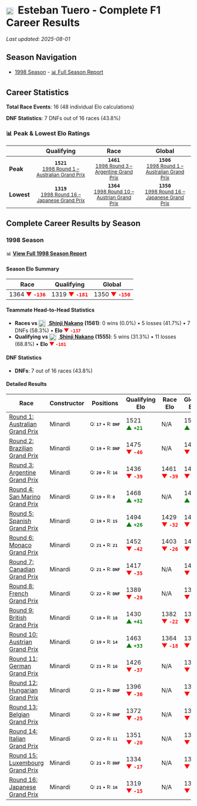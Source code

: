 # <img src="https://upload.wikimedia.org/wikipedia/commons/1/1a/Flag_of_Argentina.svg" alt="Argentina" width="20" height="auto" style="vertical-align: middle; margin-right: 5px;" onerror="this.outerHTML='🇦🇷'; this.style.marginRight='5px';"/> Esteban Tuero - Complete F1 Career Results

*Last updated: 2025-08-01*

## Season Navigation

- [1998 Season](#1998-season) - [📊 Full Season Report](../seasons/1998-season-report)

## Career Statistics

**Total Race Events**: 16 (48 individual Elo calculations)

**DNF Statistics**: 7 DNFs out of 16 races (43.8%)

### 📊 Peak & Lowest Elo Ratings

| &nbsp; | Qualifying | Race | Global |
|-------|------------|------|--------|
| **Peak** | <center>**`1521`**<br/><small>[1998 Round 1 – Australian Grand Prix](../seasons/1998-season-report#round-1-australian-grand-prix)</small></center> | <center>**`1461`**<br/><small>[1998 Round 3 – Argentine Grand Prix](../seasons/1998-season-report#round-3-argentine-grand-prix)</small></center> | <center>**`1506`**<br/><small>[1998 Round 1 – Australian Grand Prix](../seasons/1998-season-report#round-1-australian-grand-prix)</small></center> |
| **Lowest** | <center>**`1319`**<br/><small>[1998 Round 16 – Japanese Grand Prix](../seasons/1998-season-report#round-16-japanese-grand-prix)</small></center> | <center>**`1364`**<br/><small>[1998 Round 10 – Austrian Grand Prix](../seasons/1998-season-report#round-10-austrian-grand-prix)</small></center> | <center>**`1350`**<br/><small>[1998 Round 16 – Japanese Grand Prix](../seasons/1998-season-report#round-16-japanese-grand-prix)</small></center> |


## Complete Career Results by Season

### 1998 Season

📊 **[View Full 1998 Season Report](../seasons/1998-season-report)**

#### Season Elo Summary

| Race | Qualifying | Global |
|------|------------|--------|
| 1364 **<span style="color: red;">▼&nbsp;`-136`</span>** | 1319 **<span style="color: red;">▼&nbsp;`-181`</span>** | 1350 **<span style="color: red;">▼&nbsp;`-150`</span>** |

#### Teammate Head-to-Head Statistics

- **Races vs [<img src="https://upload.wikimedia.org/wikipedia/commons/9/9e/Flag_of_Japan.svg" alt="Japan" width="20" height="auto" style="vertical-align: middle; margin-right: 5px;" onerror="this.outerHTML='🇯🇵'; this.style.marginRight='5px';"/> Shinji Nakano](shinji-nakano) (1561)**: 0 wins (0.0%) • 5 losses (41.7%) • 7 DNFs (58.3%) • **Elo <span style="color: red;">▼&nbsp;`-137`</span>**
- **Qualifying vs [<img src="https://upload.wikimedia.org/wikipedia/commons/9/9e/Flag_of_Japan.svg" alt="Japan" width="20" height="auto" style="vertical-align: middle; margin-right: 5px;" onerror="this.outerHTML='🇯🇵'; this.style.marginRight='5px';"/> Shinji Nakano](shinji-nakano) (1555)**: 5 wins (31.3%) • 11 losses (68.8%) • **Elo <span style="color: red;">▼&nbsp;`-181`</span>**

#### DNF Statistics

- **DNFs**: 7 out of 16 races (43.8%)

#### Detailed Results

| Race | Constructor | Positions | Qualifying Elo | Race Elo | Global Elo | Teammate |
|------|-------------|-----------|----------------|----------|------------|----------|
| [Round 1: Australian Grand Prix](../seasons/1998-season-report#round-1-australian-grand-prix) | Minardi | <small>Q:&nbsp;**`17`**&nbsp;•&nbsp;R:&nbsp;**`DNF`**</small> | 1521 **<span style="color: green;">▲&nbsp;`+21`</span>** | N/A | 1506 **<span style="color: green;">▲&nbsp;`+6`</span>** | [<img src="https://upload.wikimedia.org/wikipedia/commons/9/9e/Flag_of_Japan.svg" alt="Japan" width="20" height="auto" style="vertical-align: middle; margin-right: 5px;" onerror="this.outerHTML='🇯🇵'; this.style.marginRight='5px';"/> Shinji Nakano](shinji-nakano)<br/><small>Q:&nbsp;**`22`**&nbsp;•&nbsp;R:&nbsp;**`DNF`**</small> |
| [Round 2: Brazilian Grand Prix](../seasons/1998-season-report#round-2-brazilian-grand-prix) | Minardi | <small>Q:&nbsp;**`19`**&nbsp;•&nbsp;R:&nbsp;**`DNF`**</small> | 1475 **<span style="color: red;">▼&nbsp;`-46`</span>** | N/A | 1493 **<span style="color: red;">▼&nbsp;`-14`</span>** | [<img src="https://upload.wikimedia.org/wikipedia/commons/9/9e/Flag_of_Japan.svg" alt="Japan" width="20" height="auto" style="vertical-align: middle; margin-right: 5px;" onerror="this.outerHTML='🇯🇵'; this.style.marginRight='5px';"/> Shinji Nakano](shinji-nakano)<br/><small>Q:&nbsp;**`18`**&nbsp;•&nbsp;R:&nbsp;**`21`**</small> |
| [Round 3: Argentine Grand Prix](../seasons/1998-season-report#round-3-argentine-grand-prix) | Minardi | <small>Q:&nbsp;**`20`**&nbsp;•&nbsp;R:&nbsp;**`16`**</small> | 1436 **<span style="color: red;">▼&nbsp;`-39`</span>** | 1461 **<span style="color: red;">▼&nbsp;`-39`</span>** | 1454 **<span style="color: red;">▼&nbsp;`-39`</span>** | [<img src="https://upload.wikimedia.org/wikipedia/commons/9/9e/Flag_of_Japan.svg" alt="Japan" width="20" height="auto" style="vertical-align: middle; margin-right: 5px;" onerror="this.outerHTML='🇯🇵'; this.style.marginRight='5px';"/> Shinji Nakano](shinji-nakano)<br/><small>Q:&nbsp;**`19`**&nbsp;•&nbsp;R:&nbsp;**`13`**</small> |
| [Round 4: San Marino Grand Prix](../seasons/1998-season-report#round-4-san-marino-grand-prix) | Minardi | <small>Q:&nbsp;**`19`**&nbsp;•&nbsp;R:&nbsp;**`8`**</small> | 1468 **<span style="color: green;">▲&nbsp;`+32`</span>** | N/A | 1463 **<span style="color: green;">▲&nbsp;`+10`</span>** | [<img src="https://upload.wikimedia.org/wikipedia/commons/9/9e/Flag_of_Japan.svg" alt="Japan" width="20" height="auto" style="vertical-align: middle; margin-right: 5px;" onerror="this.outerHTML='🇯🇵'; this.style.marginRight='5px';"/> Shinji Nakano](shinji-nakano)<br/><small>Q:&nbsp;**`21`**&nbsp;•&nbsp;R:&nbsp;**`DNF`**</small> |
| [Round 5: Spanish Grand Prix](../seasons/1998-season-report#round-5-spanish-grand-prix) | Minardi | <small>Q:&nbsp;**`19`**&nbsp;•&nbsp;R:&nbsp;**`15`**</small> | 1494 **<span style="color: green;">▲&nbsp;`+26`</span>** | 1429 **<span style="color: red;">▼&nbsp;`-32`</span>** | 1449 **<span style="color: red;">▼&nbsp;`-15`</span>** | [<img src="https://upload.wikimedia.org/wikipedia/commons/9/9e/Flag_of_Japan.svg" alt="Japan" width="20" height="auto" style="vertical-align: middle; margin-right: 5px;" onerror="this.outerHTML='🇯🇵'; this.style.marginRight='5px';"/> Shinji Nakano](shinji-nakano)<br/><small>Q:&nbsp;**`20`**&nbsp;•&nbsp;R:&nbsp;**`14`**</small> |
| [Round 6: Monaco Grand Prix](../seasons/1998-season-report#round-6-monaco-grand-prix) | Minardi | <small>Q:&nbsp;**`21`**&nbsp;•&nbsp;R:&nbsp;**`21`**</small> | 1452 **<span style="color: red;">▼&nbsp;`-42`</span>** | 1403 **<span style="color: red;">▼&nbsp;`-26`</span>** | 1418 **<span style="color: red;">▼&nbsp;`-31`</span>** | [<img src="https://upload.wikimedia.org/wikipedia/commons/9/9e/Flag_of_Japan.svg" alt="Japan" width="20" height="auto" style="vertical-align: middle; margin-right: 5px;" onerror="this.outerHTML='🇯🇵'; this.style.marginRight='5px';"/> Shinji Nakano](shinji-nakano)<br/><small>Q:&nbsp;**`19`**&nbsp;•&nbsp;R:&nbsp;**`9`**</small> |
| [Round 7: Canadian Grand Prix](../seasons/1998-season-report#round-7-canadian-grand-prix) | Minardi | <small>Q:&nbsp;**`21`**&nbsp;•&nbsp;R:&nbsp;**`DNF`**</small> | 1417 **<span style="color: red;">▼&nbsp;`-35`</span>** | N/A | 1407 **<span style="color: red;">▼&nbsp;`-10`</span>** | [<img src="https://upload.wikimedia.org/wikipedia/commons/9/9e/Flag_of_Japan.svg" alt="Japan" width="20" height="auto" style="vertical-align: middle; margin-right: 5px;" onerror="this.outerHTML='🇯🇵'; this.style.marginRight='5px';"/> Shinji Nakano](shinji-nakano)<br/><small>Q:&nbsp;**`18`**&nbsp;•&nbsp;R:&nbsp;**`7`**</small> |
| [Round 8: French Grand Prix](../seasons/1998-season-report#round-8-french-grand-prix) | Minardi | <small>Q:&nbsp;**`22`**&nbsp;•&nbsp;R:&nbsp;**`DNF`**</small> | 1389 **<span style="color: red;">▼&nbsp;`-28`</span>** | N/A | 1399 **<span style="color: red;">▼&nbsp;`-8`</span>** | [<img src="https://upload.wikimedia.org/wikipedia/commons/9/9e/Flag_of_Japan.svg" alt="Japan" width="20" height="auto" style="vertical-align: middle; margin-right: 5px;" onerror="this.outerHTML='🇯🇵'; this.style.marginRight='5px';"/> Shinji Nakano](shinji-nakano)<br/><small>Q:&nbsp;**`21`**&nbsp;•&nbsp;R:&nbsp;**`DNF`**</small> |
| [Round 9: British Grand Prix](../seasons/1998-season-report#round-9-british-grand-prix) | Minardi | <small>Q:&nbsp;**`18`**&nbsp;•&nbsp;R:&nbsp;**`18`**</small> | 1430 **<span style="color: green;">▲&nbsp;`+41`</span>** | 1382 **<span style="color: red;">▼&nbsp;`-22`</span>** | 1396 **<span style="color: red;">▼&nbsp;`-3`</span>** | [<img src="https://upload.wikimedia.org/wikipedia/commons/9/9e/Flag_of_Japan.svg" alt="Japan" width="20" height="auto" style="vertical-align: middle; margin-right: 5px;" onerror="this.outerHTML='🇯🇵'; this.style.marginRight='5px';"/> Shinji Nakano](shinji-nakano)<br/><small>Q:&nbsp;**`19`**&nbsp;•&nbsp;R:&nbsp;**`8`**</small> |
| [Round 10: Austrian Grand Prix](../seasons/1998-season-report#round-10-austrian-grand-prix) | Minardi | <small>Q:&nbsp;**`19`**&nbsp;•&nbsp;R:&nbsp;**`14`**</small> | 1463 **<span style="color: green;">▲&nbsp;`+33`</span>** | 1364 **<span style="color: red;">▼&nbsp;`-18`</span>** | 1393 **<span style="color: red;">▼&nbsp;`-3`</span>** | [<img src="https://upload.wikimedia.org/wikipedia/commons/9/9e/Flag_of_Japan.svg" alt="Japan" width="20" height="auto" style="vertical-align: middle; margin-right: 5px;" onerror="this.outerHTML='🇯🇵'; this.style.marginRight='5px';"/> Shinji Nakano](shinji-nakano)<br/><small>Q:&nbsp;**`21`**&nbsp;•&nbsp;R:&nbsp;**`11`**</small> |
| [Round 11: German Grand Prix](../seasons/1998-season-report#round-11-german-grand-prix) | Minardi | <small>Q:&nbsp;**`21`**&nbsp;•&nbsp;R:&nbsp;**`16`**</small> | 1426 **<span style="color: red;">▼&nbsp;`-37`</span>** | N/A | 1382 **<span style="color: red;">▼&nbsp;`-11`</span>** | [<img src="https://upload.wikimedia.org/wikipedia/commons/9/9e/Flag_of_Japan.svg" alt="Japan" width="20" height="auto" style="vertical-align: middle; margin-right: 5px;" onerror="this.outerHTML='🇯🇵'; this.style.marginRight='5px';"/> Shinji Nakano](shinji-nakano)<br/><small>Q:&nbsp;**`20`**&nbsp;•&nbsp;R:&nbsp;**`DNF`**</small> |
| [Round 12: Hungarian Grand Prix](../seasons/1998-season-report#round-12-hungarian-grand-prix) | Minardi | <small>Q:&nbsp;**`21`**&nbsp;•&nbsp;R:&nbsp;**`DNF`**</small> | 1396 **<span style="color: red;">▼&nbsp;`-30`</span>** | N/A | 1373 **<span style="color: red;">▼&nbsp;`-9`</span>** | [<img src="https://upload.wikimedia.org/wikipedia/commons/9/9e/Flag_of_Japan.svg" alt="Japan" width="20" height="auto" style="vertical-align: middle; margin-right: 5px;" onerror="this.outerHTML='🇯🇵'; this.style.marginRight='5px';"/> Shinji Nakano](shinji-nakano)<br/><small>Q:&nbsp;**`19`**&nbsp;•&nbsp;R:&nbsp;**`15`**</small> |
| [Round 13: Belgian Grand Prix](../seasons/1998-season-report#round-13-belgian-grand-prix) | Minardi | <small>Q:&nbsp;**`22`**&nbsp;•&nbsp;R:&nbsp;**`DNF`**</small> | 1372 **<span style="color: red;">▼&nbsp;`-25`</span>** | N/A | 1365 **<span style="color: red;">▼&nbsp;`-7`</span>** | [<img src="https://upload.wikimedia.org/wikipedia/commons/9/9e/Flag_of_Japan.svg" alt="Japan" width="20" height="auto" style="vertical-align: middle; margin-right: 5px;" onerror="this.outerHTML='🇯🇵'; this.style.marginRight='5px';"/> Shinji Nakano](shinji-nakano)<br/><small>Q:&nbsp;**`21`**&nbsp;•&nbsp;R:&nbsp;**`8`**</small> |
| [Round 14: Italian Grand Prix](../seasons/1998-season-report#round-14-italian-grand-prix) | Minardi | <small>Q:&nbsp;**`22`**&nbsp;•&nbsp;R:&nbsp;**`11`**</small> | 1351 **<span style="color: red;">▼&nbsp;`-20`</span>** | N/A | 1359 **<span style="color: red;">▼&nbsp;`-6`</span>** | [<img src="https://upload.wikimedia.org/wikipedia/commons/9/9e/Flag_of_Japan.svg" alt="Japan" width="20" height="auto" style="vertical-align: middle; margin-right: 5px;" onerror="this.outerHTML='🇯🇵'; this.style.marginRight='5px';"/> Shinji Nakano](shinji-nakano)<br/><small>Q:&nbsp;**`21`**&nbsp;•&nbsp;R:&nbsp;**`DNF`**</small> |
| [Round 15: Luxembourg Grand Prix](../seasons/1998-season-report#round-15-luxembourg-grand-prix) | Minardi | <small>Q:&nbsp;**`21`**&nbsp;•&nbsp;R:&nbsp;**`DNF`**</small> | 1334 **<span style="color: red;">▼&nbsp;`-17`</span>** | N/A | 1354 **<span style="color: red;">▼&nbsp;`-5`</span>** | [<img src="https://upload.wikimedia.org/wikipedia/commons/9/9e/Flag_of_Japan.svg" alt="Japan" width="20" height="auto" style="vertical-align: middle; margin-right: 5px;" onerror="this.outerHTML='🇯🇵'; this.style.marginRight='5px';"/> Shinji Nakano](shinji-nakano)<br/><small>Q:&nbsp;**`20`**&nbsp;•&nbsp;R:&nbsp;**`15`**</small> |
| [Round 16: Japanese Grand Prix](../seasons/1998-season-report#round-16-japanese-grand-prix) | Minardi | <small>Q:&nbsp;**`21`**&nbsp;•&nbsp;R:&nbsp;**`16`**</small> | 1319 **<span style="color: red;">▼&nbsp;`-15`</span>** | N/A | 1350 **<span style="color: red;">▼&nbsp;`-4`</span>** | [<img src="https://upload.wikimedia.org/wikipedia/commons/9/9e/Flag_of_Japan.svg" alt="Japan" width="20" height="auto" style="vertical-align: middle; margin-right: 5px;" onerror="this.outerHTML='🇯🇵'; this.style.marginRight='5px';"/> Shinji Nakano](shinji-nakano)<br/><small>Q:&nbsp;**`20`**&nbsp;•&nbsp;R:&nbsp;**`DNF`**</small> |

